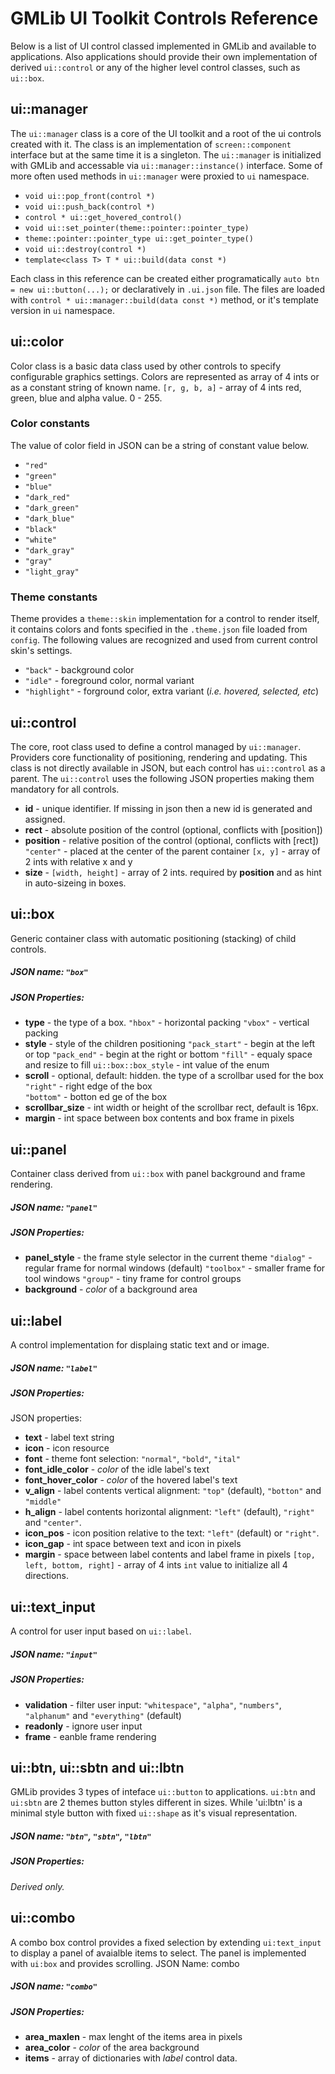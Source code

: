 # GMLib UI Toolkit Controls Reference
Below is a list of UI control classed implemented in GMLib and available to applications. Also applications should provide their own implementation of derived `ui::control` or any of the higher level control classes, such as `ui::box`.

## ui::manager
The `ui::manager` class is a core of the UI toolkit and a root of the ui controls created with it. The class is an implementation of `screen::component` interface but at the same time it is a singleton. The `ui::manager` is initialized with GMLib and accessable via `ui::manager::instance()` interface. Some of more often used methods in `ui::manager` were proxied to `ui` namespace.
* `void ui::pop_front(control *)`
* `void ui::push_back(control *)`
* `control * ui::get_hovered_control()`
* `void ui::set_pointer(theme::pointer::pointer_type)`
* `theme::pointer::pointer_type ui::get_pointer_type()`
* `void ui::destroy(control *)`
* `template<class T> T * ui::build(data const *)`

Each class in this reference can be created either programatically `auto btn = new ui::button(...);` or declaratively in `.ui.json` file. The files are loaded with `control * ui::manager::build(data const *)` method, or it's template version in `ui` namespace.

## ui::color
Color class is a basic data class used by other controls to specify configurable graphics settings.
Colors are represented as array of 4 ints or as a constant string of known name.
`[r, g, b, a]` - array of 4 ints red, green, blue and alpha value. 0 - 255.
### Color constants
The value of color field in JSON can be a string of constant value below.
 * `"red"`
 * `"green"`
 * `"blue"`
 * `"dark_red"`
 * `"dark_green"`
 * `"dark_blue"`
 * `"black"`
 * `"white"`
 * `"dark_gray"`
 * `"gray"`
 * `"light_gray"`

### Theme constants
Theme provides a `theme::skin` implementation for a control to render itself, it contains colors and fonts specified in the `.theme.json` file loaded from `config`. The following values are recognized and used from current control skin's settings. 
* `"back"` - background color
* `"idle"` - foreground color, normal variant
* `"highlight"` - forground color, extra variant (_i.e. hovered, selected, etc_)

## ui::control
The core, root class used to define a control managed by `ui::manager`. Providers core functionality of positioning, rendering and updating. This class is not directly available in JSON, but each control has `ui::control` as a parent. 
The `ui::control` uses the following JSON properties making them mandatory for all controls.
* __id__        - unique identifier. If missing in json then a new id is generated and assigned.
* __rect__      - absolute position of the control (optional, conflicts with [position])
* __position__  - relative position of the control (optional, conflicts with [rect])
                `"center"` - placed at the center of the parent container
               `[x, y]` - array of 2 ints with relative x and y
* __size__      - `[width, height]` - array of 2 ints.
                required by __position__ and as hint in auto-sizeing in boxes.

## ui::box
Generic container class with automatic positioning (stacking) of child controls.
##### JSON name: `"box"`
##### JSON Properties:
* __type__      - the type of a box.
                `"hbox"` - horizontal packing
                `"vbox"` - vertical packing
* __style__    - style of the children positioning
                `"pack_start"` - begin at the left or top
                `"pack_end"`   - begin at the right or bottom
                `"fill"`       - equaly space and resize to fill
                `ui::box::box_style` - int value of the enum
* __scroll__    - optional, default: hidden. the type of a scrollbar used for the box
                `"right"`  - right edge of the box  
                `"bottom"` - botton ed       ge of the box
* __scrollbar_size__ - int width or height of the scrollbar rect, default is 16px.
* __margin__         - int space between box contents and box frame in pixels
                   

## ui::panel
Container class derived from `ui::box` with panel background and frame rendering.
##### JSON name: `"panel"`
##### JSON Properties:
* __panel_style__   - the frame style selector in the current theme
                    `"dialog"` - regular frame for normal windows (default)
                    `"toolbox"` - smaller frame for tool windows
                    `"group"` - tiny frame for control groups
* __background__    - _color_ of a background area

## ui::label
A control implementation for displaing static text and or image.
##### JSON name: `"label"`
##### JSON Properties:
JSON properties:
* __text__              - label text string
* __icon__              - icon resource
* __font__              - theme font selection: `"normal"`, `"bold"`, `"ital"`
* __font_idle_color__   - _color_ of the idle label's text
* __font_hover_color__  - _color_ of the hovered label's text
* __v_align__           - label contents vertical alignment: `"top"` (default), `"botton"` and `"middle"`
* __h_align__           - label contents horizontal alignment: `"left"` (default), `"right"` and `"center"`.
* __icon_pos__          - icon position relative to the text: `"left"` (default) or `"right"`.
* __icon_gap__          - int space between text and icon in pixels
* __margin__           - space between label contents and label frame in pixels
                        `[top, left, bottom, right]` - array of 4 ints
                        `int` value to initialize all 4 directions.

## ui::text_input
A control for user input based on `ui::label`.
##### JSON name: `"input"`
##### JSON Properties:
* __validation__ - filter user input: `"whitespace"`, `"alpha"`, `"numbers"`, `"alphanum"` and `"everything"` (default)
* __readonly__   - ignore user input
* __frame__      - eanble frame rendering

## ui::btn, ui::sbtn and ui::lbtn
GMLib provides 3 types of inteface `ui::button` to applications. `ui:btn` and `ui:sbtn` are 2 themes button styles different in sizes. While 'ui:lbtn' is a minimal style button with fixed `ui::shape` as it's visual representation.
##### JSON name: `"btn"`, `"sbtn"`, `"lbtn"`
##### JSON Properties: 
_Derived only._

## ui::combo
A combo box control provides a fixed selection by extending `ui:text_input` to display a panel of avaialble items to select.
The panel is implemented with `ui:box` and provides scrolling.
JSON Name: combo
##### JSON name: `"combo"`
##### JSON Properties:
* __area_maxlen__     - max lenght of the items area in pixels
* __area_color__      - _color_ of the area background
* __items__           - array of dictionaries with _label_ control data.